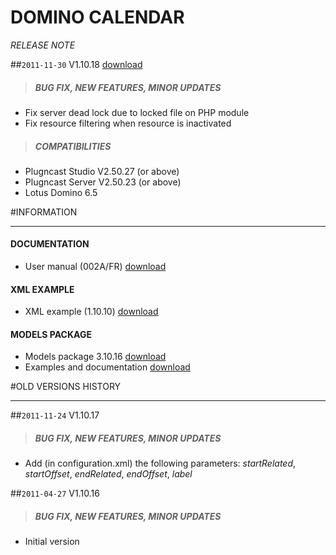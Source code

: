# DOMINO CALENDAR
*RELEASE NOTE*

##`2011-11-30` V1.10.18 [download](https://github.com/innes-labs/archives/downloads/applets/pcs-wa-domino-V1.10.16/domino-calendar-V1.10.18/domino-calendar-V1.10.18.saz)
>##### **BUG FIX, NEW FEATURES, MINOR UPDATES**
- Fix server dead lock due to locked file on PHP module
- Fix resource filtering when resource is inactivated
>##### **COMPATIBILITIES**
- Plugncast Studio V2.50.27 (or above)
- Plugncast Server V2.50.23 (or above)
- Lotus Domino 6.5

#INFORMATION
***********************************************************************

#### **DOCUMENTATION**
- User manual (002A/FR) [download](https://github.com/innes-labs/archives/downloads/applets/pcs-wa-domino-V1.10.16/domino-calendar-V1.10.18/domino-calendar-manuel-utilisateur-002A_fr.pdf)
#### **XML EXAMPLE**
- XML example (1.10.10) [download](https://github.com/innes-labs/archives/downloads/applets/pcs-wa-domino-V1.10.16/domino-calendar-V1.10.18/configuration-example.xml)
#### **MODELS PACKAGE**
- Models package 3.10.16 [download](https://github.com/innes-labs/archives/downloads/applets/pcs-wa-domino-V1.10.16/models-V3.10.16/models-V3.10.16.zip)
- Examples and documentation [download](https://github.com/innes-labs/archives/downloads/applets/pcs-wa-domino-V1.10.16/models-V3.10.16/examples-and-documentation.zip)

#OLD VERSIONS HISTORY
*********************************************************************************************************

##`2011-11-24` V1.10.17
>##### **BUG FIX, NEW FEATURES, MINOR UPDATES**
- Add (in configuration.xml) the following parameters: *startRelated*, *startOffset*, *endRelated*, *endOffset*, *label*

##`2011-04-27` V1.10.16
>##### **BUG FIX, NEW FEATURES, MINOR UPDATES**
- Initial version
